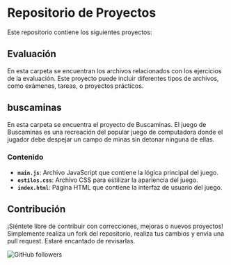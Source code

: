 # Repositorio de Proyectos

Este repositorio contiene los siguientes proyectos:

## Evaluación

En esta carpeta se encuentran los archivos relacionados con los ejercicios de la evaluación. Este proyecto puede incluir diferentes tipos de archivos, como exámenes, tareas, o proyectos prácticos.
## buscaminas

En esta carpeta se encuentra el proyecto de Buscaminas. El juego de Buscaminas es una recreación del popular juego de computadora donde el jugador debe despejar un campo de minas sin detonar ninguna de ellas.

### Contenido

- **`main.js`**: Archivo JavaScript que contiene la lógica principal del juego.
- **`estilos.css`**: Archivo CSS para estilizar la apariencia del juego.
- **`index.html`**: Página HTML que contiene la interfaz de usuario del juego.

## Contribución

¡Siéntete libre de contribuir con correcciones, mejoras o nuevos proyectos! Simplemente realiza un fork del repositorio, realiza tus cambios y envía una pull request. Estaré encantado de revisarlas.

![GitHub followers](https://img.shields.io/github/followers/tu_usuario?style=social)

